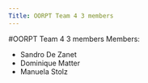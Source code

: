 ```yaml
---
Title: OORPT Team 4 3 members
---
```

#OORPT Team 4 3 members
Members:

-  Sandro De Zanet
-  Dominique Matter
-  Manuela Stolz
